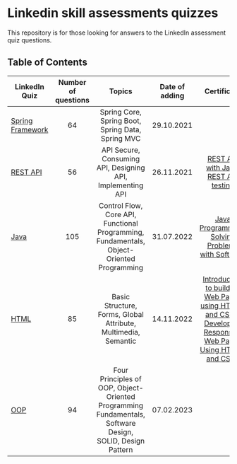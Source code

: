 # Linkedin skill assessments quizzes

This repository is for those looking for answers to the LinkedIn assessment quiz questions.

## Table of Contents

| LinkedIn Quiz                                  | Number of questions |                                                  Topics                                                  | Date of adding |                                                                                                                 Certificate                                                                                                                 |
|------------------------------------------------|:-------------------:|:--------------------------------------------------------------------------------------------------------:|:--------------:|:-------------------------------------------------------------------------------------------------------------------------------------------------------------------------------------------------------------------------------------------:|
| [Spring Framework](./spring-framework-quiz.md) |         64          |                            Spring Core, Spring Boot, Spring Data, Spring MVC                             |   29.10.2021   |                                                                                                                                                                                                                                             |
| [REST API](./rest-api-quiz.md)                 |         56          |                        API Secure, Consuming API, Designing API, Implementing API                        |   26.11.2021   |           [REST API with Java](https://skillsoft.digitalbadges-eu.skillsoft.com/8a316135-de66-478d-9e31-99158b94484c#gs.hmjtru),  [REST API testing](https://www.udemy.com/certificate/UC-f2e789c4-94a2-43cf-b422-aa5f226fca33/)            |
| [Java](./java-quiz.md)                         |         105         |        Control Flow, Core API, Functional Programming, Fundamentals, Object-Oriented Programming         |   31.07.2022   |                                                        [Java Programming: Solving Problems with Software](https://www.coursera.org/account/accomplishments/certificate/NMSERQZMC4SM)                                                        |
| [HTML](./html-quiz.md)                         |         85          |                      Basic Structure, Forms, Global Attribute, Multimedia, Semantic                      |   14.11.2022   | [Introduction to building Web Pages using HTML5 and CSS3](https://coursera.org/share/592966e4edfb5abcd64b225dc1673259), [Developing Responsive Web Pages Using HTML5 and CSS3](https://coursera.org/share/96e164c6977f06a5cf3369add93ea312) |
| [OOP](./oop.md)                                |         94          | Four Principles of OOP, Object-Oriented Programming Fundamentals, Software Design, SOLID, Design Pattern |   07.02.2023   |                                                                                                                                                                                                                                             |
